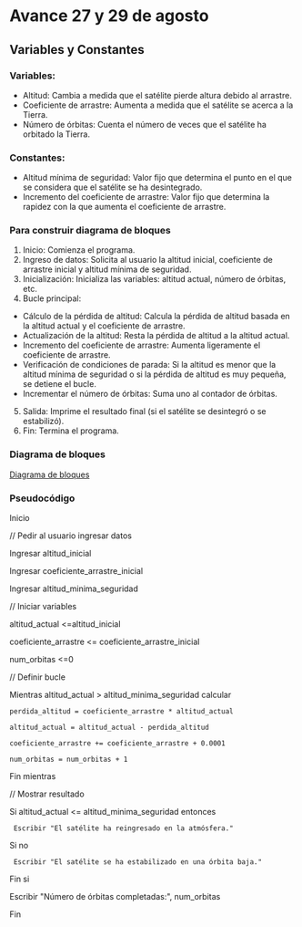 # Avance 27 y 29 de agosto

## Variables y Constantes
### Variables:
- Altitud: Cambia a medida que el satélite pierde altura debido al arrastre.
- Coeficiente de arrastre: Aumenta a medida que el satélite se acerca a la Tierra.
- Número de órbitas: Cuenta el número de veces que el satélite ha orbitado la Tierra.

### Constantes:
- Altitud mínima de seguridad: Valor fijo que determina el punto en el que se considera que el satélite se ha desintegrado.
- Incremento del coeficiente de arrastre: Valor fijo que determina la rapidez con la que aumenta el coeficiente de arrastre.

### Para construir diagrama de bloques

1.	Inicio: Comienza el programa.
2.	Ingreso de datos: Solicita al usuario la altitud inicial, coeficiente de arrastre inicial y altitud mínima de seguridad.
3.	Inicialización: Inicializa las variables: altitud actual, número de órbitas, etc.
4.	Bucle principal:
- Cálculo de la pérdida de altitud: Calcula la pérdida de altitud basada en la altitud actual y el coeficiente de arrastre.
- Actualización de la altitud: Resta la pérdida de altitud a la altitud actual.
- Incremento del coeficiente de arrastre: Aumenta ligeramente el coeficiente de arrastre.
- Verificación de condiciones de parada: Si la altitud es menor que la altitud mínima de seguridad o si la pérdida de altitud es muy pequeña, se detiene el bucle.
- Incrementar el número de órbitas: Suma uno al contador de órbitas.
5.	Salida: Imprime el resultado final (si el satélite se desintegró o se estabilizó).
6.	Fin: Termina el programa.

### Diagrama de bloques 
[Diagrama de bloques](https://miro.com/app/board/uXjVKku5Pm4=/?share_link_id=746825607701)

### Pseudocódigo
Inicio

  // Pedir al usuario ingresar datos

  Ingresar altitud_inicial

  Ingresar coeficiente_arrastre_inicial 

  Ingresar  altitud_minima_seguridad 

  // Iniciar variables

  altitud_actual <=altitud_inicial

  coeficiente_arrastre <= coeficiente_arrastre_inicial 

  num_orbitas <=0

  // Definir bucle 

  Mientras altitud_actual > altitud_minima_seguridad calcular

    perdida_altitud = coeficiente_arrastre * altitud_actual

    altitud_actual = altitud_actual - perdida_altitud 

    coeficiente_arrastre += coeficiente_arrastre + 0.0001

    num_orbitas = num_orbitas + 1 

  Fin mientras

  // Mostrar resultado 

  Si altitud_actual <= altitud_minima_seguridad entonces
  
     Escribir "El satélite ha reingresado en la atmósfera." 

  Si no

     Escribir "El satélite se ha estabilizado en una órbita baja." 

  Fin si

  Escribir "Número de órbitas completadas:", num_orbitas 
  
Fin

